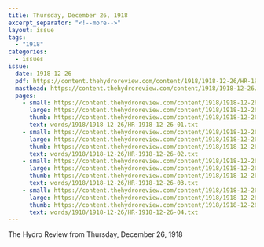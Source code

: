 ```yaml
---
title: Thursday, December 26, 1918
excerpt_separator: "<!--more-->"
layout: issue
tags:
  - "1918"
categories:
  - issues
issue:
  date: 1918-12-26
  pdf: https://content.thehydroreview.com/content/1918/1918-12-26/HR-1918-12-26.pdf
  masthead: https://content.thehydroreview.com/content/1918/1918-12-26/masthead/HR-1918-12-26.jpg
  pages:
    - small: https://content.thehydroreview.com/content/1918/1918-12-26/small/HR-1918-12-26-01.jpg
      large: https://content.thehydroreview.com/content/1918/1918-12-26/large/HR-1918-12-26-01.jpg
      thumb: https://content.thehydroreview.com/content/1918/1918-12-26/thumbnails/HR-1918-12-26-01.jpg
      text: words/1918/1918-12-26/HR-1918-12-26-01.txt
    - small: https://content.thehydroreview.com/content/1918/1918-12-26/small/HR-1918-12-26-02.jpg
      large: https://content.thehydroreview.com/content/1918/1918-12-26/large/HR-1918-12-26-02.jpg
      thumb: https://content.thehydroreview.com/content/1918/1918-12-26/thumbnails/HR-1918-12-26-02.jpg
      text: words/1918/1918-12-26/HR-1918-12-26-02.txt
    - small: https://content.thehydroreview.com/content/1918/1918-12-26/small/HR-1918-12-26-03.jpg
      large: https://content.thehydroreview.com/content/1918/1918-12-26/large/HR-1918-12-26-03.jpg
      thumb: https://content.thehydroreview.com/content/1918/1918-12-26/thumbnails/HR-1918-12-26-03.jpg
      text: words/1918/1918-12-26/HR-1918-12-26-03.txt
    - small: https://content.thehydroreview.com/content/1918/1918-12-26/small/HR-1918-12-26-04.jpg
      large: https://content.thehydroreview.com/content/1918/1918-12-26/large/HR-1918-12-26-04.jpg
      thumb: https://content.thehydroreview.com/content/1918/1918-12-26/thumbnails/HR-1918-12-26-04.jpg
      text: words/1918/1918-12-26/HR-1918-12-26-04.txt
---
```


The Hydro Review from Thursday, December 26, 1918

<!--more-->

